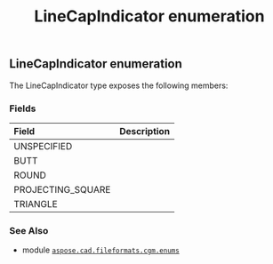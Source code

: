 ﻿---
title: LineCapIndicator enumeration
second_title: Aspose.CAD for Python via .NET API References
description: 
type: docs
weight: 90
url: /python-net/aspose.cad.fileformats.cgm.enums/linecapindicator/
is_root: false
---

## LineCapIndicator enumeration



The LineCapIndicator type exposes the following members:

### Fields
| Field | Description |
| :- | :- |
| UNSPECIFIED |  |
| BUTT |  |
| ROUND |  |
| PROJECTING_SQUARE |  |
| TRIANGLE |  |



### See Also
* module [`aspose.cad.fileformats.cgm.enums`](..)
